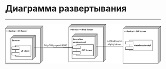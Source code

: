 # Диаграмма развертывания
---

![Развёртывания](https://github.com/evgenyv13/LaborExchange/blob/master/documentation/diagrams/deployment.jpg)
